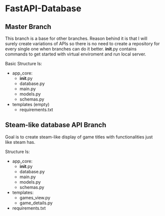 # FastAPI-Database
## Master Branch

This branch is a base for other branches. Reason behind it is that I will surely create variations of APIs so there is no need to create a repository for every single one when branches can do it better. __init__.py contains commands to get started with virtual enviroment and run local server.

Basic Structure Is:
- app_core:
    - __init__.py
    - database.py
    - main.py
    - models.py
    - schemas.py
- templates (empty)
    - requirements.txt

## Steam-like database API Branch

Goal is to create steam-like display of game titles with functionalities just like steam has.

Structure Is:
- app_core:
    - __init__.py
    - database.py
    - main.py
    - models.py
    - schemas.py
- templates:
    - games_view.py
    - game_details.py
- requirements.txt